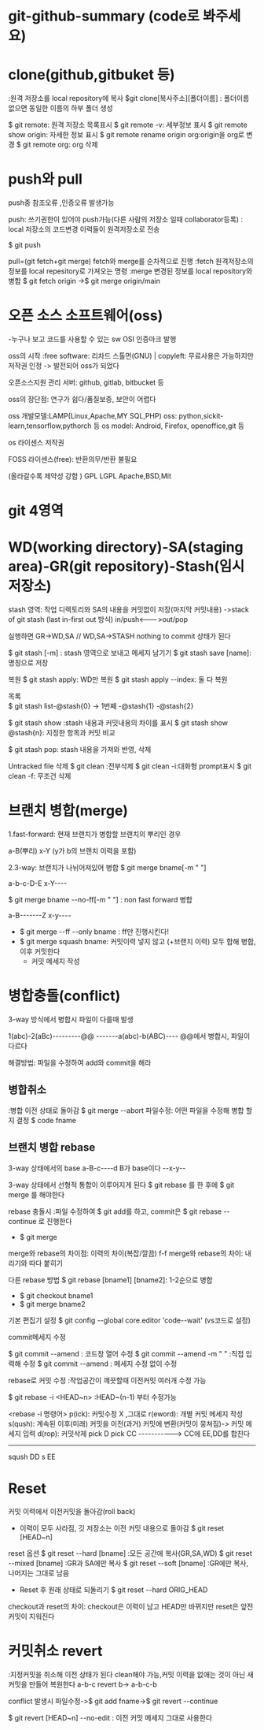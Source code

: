 # git-github-summary (code로 봐주세요)

# clone(github,gitbuket 등)
:원격 저장소를  local repository에 복사
$git clone[복사주소][폴더이름] : 폴더이름 없으면 동일한 이름의 하부 폴더 생성

$ git remote: 원격 저장소 목록표시
$ git remote -v: 세부정보 표시
$ git remote show origin: 자세한 정보 표시
$ git remote rename origin org:origin을 org로 변경
$ git remote org: org 삭제

# push와 pull
push중 참조오류 ,인증오류 발생가능

push: 쓰기권한이 있어야 push가능(다른 사람의 저장소 일때 collaborator등록)
    : local 저장소의 코드변경 이력들이 원격저장소로 전송

$ git push <reponame> <bname>

pull=(git fetch+git merge) fetch와 merge를 순차적으로 진행
:fetch 원격저장소의 정보를 local repesitory로 가져오는 명령
:merge 변경된 정보를 local repository와 병합
$ git fetch origin ->$ git merge origin/main

# 오픈 소스 소프트웨어(oss)
-누구나 보고 코드를 사용할 수 있는 sw
OSI 인증마크 발행

oss의 시작
:free software: 리차드 스톨먼(GNU) | copyleft: 무료사용은 가능하지만 저작권 인정
  -> 발전되어 oss가 되었다

오픈소스지원 관리 서버: github, gitlab, bitbucket 등

oss의 장단점: 연구가 쉽다/품질보증, 보안이 어렵다

oss 개발모델:LAMP(Linux,Apache,MY SQL,PHP)
oss: python,sickit-learn,tensorflow,pythorch 등
os model: Android, Firefox, openoffice,git 등

os 라이센스 저작권

FOSS 라이센스(free): 반환의무/반환 불필요

(올라갈수록 제약성 강함 )
GPL
LGPL
Apache,BSD,Mit

# git 4영역 
# WD(working directory)-SA(staging area)-GR(git repository)-Stash(임시 저장소)

stash 영역: 작업 디렉토리와 SA의 내용을 커밋없이 저장(마지막 커밋내용)
->stack of git stash (last in-first out 방식)
in/push<--->out/pop

실행하면 GR->WD,SA // WD,SA->STASH        nothing to commit 상태가 된다

$ git stash [-m] : stash 영역으로 보내고 메세지 남기기
$ git stash save [name]: 명칭으로 저장

복원
$ git stash apply: WD만 복원
$ git stash apply --index: 둘 다 복원

목록            
$ git stash list-@stash{0}   -> 1번째
                -@stash{1}
                -@stash{2}

$ git stash show :stash 내용과 커밋내용의 차이를 표시
$ git stash show @stash{n}: 지정한 항목과 커밋 비교

$ git stash pop: stash 내용을 가져와 반영, 삭제

Untracked file 삭제
$ git clean :전부삭제
$ git clean -i:대화형 prompt표시
$ git clean -f: 무조건 삭제


# 브랜치 병합(merge)

1.fast-forward: 현재 브랜치가 병합할 브랜치의 뿌리인 경우 

a-B(뿌리)
  x-Y (y가 b의 브랜치 이력을 포함) 

2.3-way: 브랜치가 나뉘어져있어 병합
$ git merge bname[-m " "]

a-b-c-D-E
  x-Y----

$ git merge bname --no-ff[-m " "] : non fast forward 병합

a-B-------Z
    x-y----

* $ git merge --ff --only bname : ff만 진행시킨다!
* $ git merge squash bname: 커밋이력 넣지 않고 (+브랜치 이력) 모두 합해 병합,이후 커밋한다
  + 커밋 메세지 작성

# 병합충돌(conflict)
3-way 방식에서 병합시 파일이 다를때 발생

1(abc)-2(aBc)---------@@
-------a(abc)-b(ABC)----     @@에서 병합시, 파일이 다르다

해결방법: 파일을 수정하여 add와 commit을 해라

## 병합취소
:병합 이전 상태로 돌아감
$ git merge --abort
파일수정: 어떤 파일을 수정해 병합 할지 결정
$ code fname

## 브랜치 병합 rebase

3-way 상태에서의 base   a-B-c----d
B가 base이다              --x-y--

3-way 상태에서 선형적 통합이 이루어지게 된다
$ git rebase 를 한 후에 $ git merge 를 해야한다

rebase 충돌시
:파일 수정하여 $ git add를 하고, commit은 $ git rebase --continue 로 진행한다
+ $ git merge

merge와 rebase의 차이점: 이력의 차이(복잡/깔끔)
f-f merge와 rebase의 차이: 내리기와 따다 붙히기

다른 rebase 방법
$ git rebase [bname1] [bname2]: 1-2순으로 병합
+ $ git checkout bname1
+ $ git merge bname2


기본 편집기 설정
$ git config --global core.editor 'code--wait' (vs코드로 설정)

commit메세지 수정

$ git commit --amend : 코드창 열어 수정
$ git commit --amend -m " " :직접 입력해 수정
$ git commit --amend : 메세지 수정 없이 수정


rebase로 커밋 수정
:작업공간이 꺠끗할때 이전커밋 여러개 수정 가능

$ git rebase -i <HEAD~n> :HEAD~(n-1) 부터 수정가능

<rebase -i 명령어>
p(ick): 커밋수정 X ,그대로
r(eword): 개별 커밋 메세지 작성
s(qush): 계속된 이후(미래) 커밋을 이전(과거) 커밋에 변환(커밋이 뭉쳐짐)-> 커밋 메세지 입력
d(rop): 커밋삭제
pick D
pick CC -----------> CC에 EE,DD를 합친다
_________
sqush DD
s EE

# Reset
커밋 이력에서 이전커밋을 돌아감(roll back)
- 이력이 모두 사라짐, 깃 저장소는 이전 커밋 내용으로 돌아감
$ git reset [HEAD~n]

reset 옵션
$ git reset --hard [bname] :모든 공간에 복사(GR,SA,WD)
$ git reset --mixed [bname] :GR과 SA에만 복사
$ git reset --soft [bname] :GR에만 복사, 나머지는 그대로 남음

 + Reset 후 원래 상태로 되돌리기
$ git reset --hard ORIG_HEAD

checkout과 reset의 차이: checkout은 이력이 남고 HEAD만 바뀌지만 reset은 앞전 커밋이 지워진다

# 커밋취소 revert
:지정커밋을 취소해 이전 상태가 된다
 clean해야 가능,커밋 이력을 없애는 것이 아닌 새 커밋을 만들어 복원한다
 a-b-c  revert b->  a-b-c-b

 conflict 발생시
 파일수정->$ git add fname->$ git revert --continue

 $ git revert [HEAD~n] --no-edit : 이전 커밋 메세지 그대로 사용한다
















